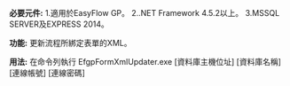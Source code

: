 **必要元件:**
1.適用於EasyFlow GP。
2..NET Framework 4.5.2以上。
3.MSSQL SERVER及EXPRESS 2014。

**功能:**
更新流程所綁定表單的XML。

**用法:**
在命令列執行
EfgpFormXmlUpdater.exe [資料庫主機位址] [資料庫名稱] [連線帳號] [連線密碼]